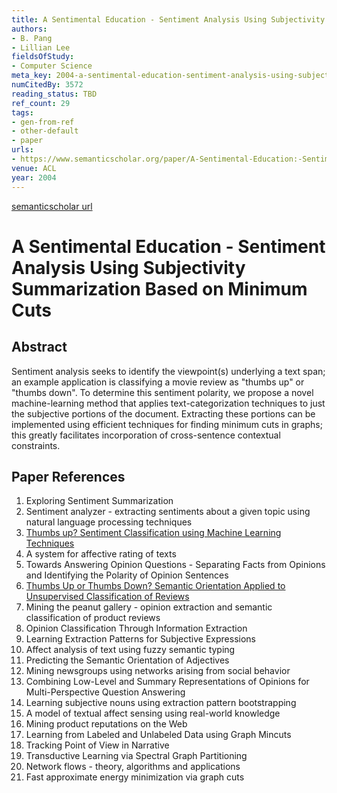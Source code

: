 ```yaml
---
title: A Sentimental Education - Sentiment Analysis Using Subjectivity Summarization Based on Minimum Cuts
authors:
- B. Pang
- Lillian Lee
fieldsOfStudy:
- Computer Science
meta_key: 2004-a-sentimental-education-sentiment-analysis-using-subjectivity-summarization-based-on-minimum-cuts
numCitedBy: 3572
reading_status: TBD
ref_count: 29
tags:
- gen-from-ref
- other-default
- paper
urls:
- https://www.semanticscholar.org/paper/A-Sentimental-Education:-Sentiment-Analysis-Using-Pang-Lee/167e1359943b96b9e92ee73db1df69a1f65d731d?sort=total-citations
venue: ACL
year: 2004
---
```


[semanticscholar url](https://www.semanticscholar.org/paper/A-Sentimental-Education:-Sentiment-Analysis-Using-Pang-Lee/167e1359943b96b9e92ee73db1df69a1f65d731d?sort=total-citations)

# A Sentimental Education - Sentiment Analysis Using Subjectivity Summarization Based on Minimum Cuts

## Abstract

Sentiment analysis seeks to identify the viewpoint(s) underlying a text span; an example application is classifying a movie review as "thumbs up" or "thumbs down". To determine this sentiment polarity, we propose a novel machine-learning method that applies text-categorization techniques to just the subjective portions of the document. Extracting these portions can be implemented using efficient techniques for finding minimum cuts in graphs; this greatly facilitates incorporation of cross-sentence contextual constraints.

## Paper References

1. Exploring Sentiment Summarization
2. Sentiment analyzer - extracting sentiments about a given topic using natural language processing techniques
3. [Thumbs up? Sentiment Classification using Machine Learning Techniques](2002-thumbs-up-sentiment-classification-using-machine-learning-techniques)
4. A system for affective rating of texts
5. Towards Answering Opinion Questions - Separating Facts from Opinions and Identifying the Polarity of Opinion Sentences
6. [Thumbs Up or Thumbs Down? Semantic Orientation Applied to Unsupervised Classification of Reviews](2002-thumbs-up-or-thumbs-down-semantic-orientation-applied-to-unsupervised-classification-of-reviews)
7. Mining the peanut gallery - opinion extraction and semantic classification of product reviews
8. Opinion Classification Through Information Extraction
9. Learning Extraction Patterns for Subjective Expressions
10. Affect analysis of text using fuzzy semantic typing
11. Predicting the Semantic Orientation of Adjectives
12. Mining newsgroups using networks arising from social behavior
13. Combining Low-Level and Summary Representations of Opinions for Multi-Perspective Question Answering
14. Learning subjective nouns using extraction pattern bootstrapping
15. A model of textual affect sensing using real-world knowledge
16. Mining product reputations on the Web
17. Learning from Labeled and Unlabeled Data using Graph Mincuts
18. Tracking Point of View in Narrative
19. Transductive Learning via Spectral Graph Partitioning
20. Network flows - theory, algorithms and applications
21. Fast approximate energy minimization via graph cuts
